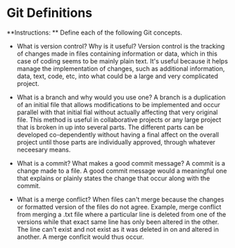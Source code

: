 # Git Definitions

**Instructions: ** Define each of the following Git concepts.

* What is version control?  Why is it useful?
Version control is the tracking of changes made in files containing information or data, which in this case of coding seems to be mainly plain text. 
It's useful because it helps manage the implementation of changes, such as  additional information, data, text, code, etc, into what could be a large and  very complicated project.
* What is a branch and why would you use one?
A branch is a duplication of an initial file that allows modifications to be implemented and occur parallel with that initial fial without actually affecting that very original file. 
This method is useful in collaborative projects or any large project that is broken in up into several parts. The different parts can be developed co-dependently without having a final affect on the overall project until those parts are individually approved, through whatever neceesary means.

* What is a commit? What makes a good commit message?
A commit is a change made to a file. A good commit message would a meaningful one that explains or plainly states the change that occur along with the commit. 
* What is a merge conflict?
When files can't merge because the changes or formatted version of the files do not agree. Example, merge conflict from merging a .txt file where a particular line is deleted from one of the versions while that exact same line has only been altered in the other. The line can't exist and not exist as it was deleted in on and altered in another. A merge conflcit would thus occur. 
